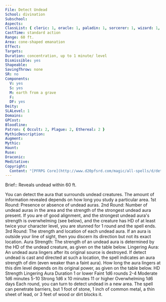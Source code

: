 ```yaml
---
File: Detect Undead
School: divination
Subschool: 
Aspects: 
ClassList: { cleric: 1, oracle: 1, paladin: 1, sorcerer: 1, wizard: 1, alchemist: 1, inquisitor: 1, shaman: 1, psychic: 1, mesmerist: 1, spiritualist: 1, medium: 1 }
CastTime: standard action
Range: 60 ft.
Area: cone-shaped emanation
Effect: 
Targets: 
Duration: concentration, up to 1 minute/ level
Dismissible: yes
Shapeable: 
SavingThrow: none
SR: no
Components:
  V: yes
  S: yes
  M: earth from a grave
  F: 
  DF: yes
Deity: 
SLALevel: 1
Domains: 
GPCost: 
Bloodline: 
Patron: { Occult: 2, Plague: 2, Ethereal: 2 }
MythicDescription: 
Augment: 
Mythic: 
Haunt: 
Ruse: 
Draconic: 
Meditative: 
Copyright:
  Content: "[PFRPG Core](http://www.d20pfsrd.com/magic/all-spells/d/detect-undead)"
---
```

Brief:: Reveals undead within 60 ft.

You can detect the aura that surrounds undead creatures. The amount of information revealed depends on how long you study a particular area. 1st Round: Presence or absence of undead auras. 2nd Round: Number of undead auras in the area and the strength of the strongest undead aura present. If you are of good alignment, and the strongest undead aura's strength is overwhelming (see below), and the creature has HD of at least twice your character level, you are stunned for 1 round and the spell ends. 3rd Round: The strength and location of each undead aura. If an aura is outside your line of sight, then you discern its direction but not its exact location. Aura Strength: The strength of an undead aura is determined by the HD of the undead creature, as given on the table below. Lingering Aura: An undead aura lingers after its original source is destroyed. If detect undead is cast and directed at such a location, the spell indicates an aura strength of dim (even weaker than a faint aura). How long the aura lingers at this dim level depends on its original power, as given on the table below. HD Strength Lingering Aura Duration 1 or lower Faint 1d6 rounds 2-4 Moderate 1d6 minutes 5-10 Strong 1d6 x 10 minutes 11 or higher Overwhelming 1d6 days  Each round, you can turn to detect undead in a new area. The spell can penetrate barriers, but 1 foot of stone, 1 inch of common metal, a thin sheet of lead, or 3 feet of wood or dirt blocks it.
